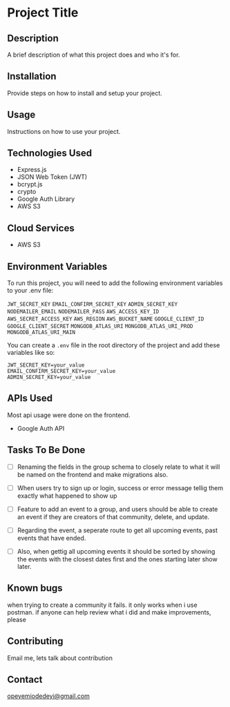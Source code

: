 # Project Title

## Description

A brief description of what this project does and who it's for.

## Installation

Provide steps on how to install and setup your project.

## Usage

Instructions on how to use your project.

## Technologies Used

- Express.js
- JSON Web Token (JWT)
- bcrypt.js
- crypto
- Google Auth Library
- AWS S3

## Cloud Services

- AWS S3

## Environment Variables

To run this project, you will need to add the following environment variables to your .env file:

`JWT_SECRET_KEY`
`EMAIL_CONFIRM_SECRET_KEY`
`ADMIN_SECRET_KEY`
`NODEMAILER_EMAIL`
`NODEMAILER_PASS`
`AWS_ACCESS_KEY_ID`
`AWS_SECRET_ACCESS_KEY`
`AWS_REGION`
`AWS_BUCKET_NAME`
`GOOGLE_CLIENT_ID`
`GOOGLE_CLIENT_SECRET`
`MONGODB_ATLAS_URI`
`MONGODB_ATLAS_URI_PROD`
`MONGODB_ATLAS_URI_MAIN`

You can create a `.env` file in the root directory of the project and add these variables like so:

```properties
JWT_SECRET_KEY=your_value
EMAIL_CONFIRM_SECRET_KEY=your_value
ADMIN_SECRET_KEY=your_value
```

## APIs Used

Most api usage were done on the frontend.
- Google Auth API

## Tasks To Be Done

- [ ] Renaming the fields in the group schema to closely relate to what it will be named on the frontend and make migrations also.
- [ ] When users try to sign up or login, success or error message tellig them exactly what happened to show up
- [ ] Feature to add an event to a group, and users should be able to create an event if they are creators of that community, delete, and update.
- [ ] Regarding the event, a seperate route to get all upcoming events, past events that have ended.
- [ ] Also, when gettig all upcoming events it should be sorted by showing the events with the closest dates first and the ones starting later show later.


## Known bugs

when trying to create a community it fails. it only works when i use postman. if anyone can help review what i did and make improvements, please 

## Contributing

Email me, lets talk about contribution


## Contact

opeyemiodedeyi@gmail.com